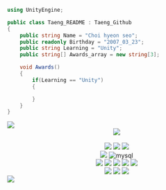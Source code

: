 ```cs
using UnityEngine;

public class Taeng_README : Taeng_Github
{
    public string Name = "Choi hyeon seo";
    public readonly Birthday = "2007_03_23";
    public string Learning = "Unity";
    public string[] Awards_array = new string[3];

    void Awards()
    {
        if(Learning == "Unity")
        {

        }
    }
}
```
<img src="https://capsule-render.vercel.app/api?type=waving&color=BDBDC8&height=150&section=header" />

<div align="center">
    <img src="https://img.shields.io/badge/Apple-MacBook_Air_M2-999999?style=for-the-badge&logo=apple&logoColor=white" />
    <br>
    <br>
    <img src="https://img.shields.io/badge/IntelliJ_IDEA-000000.svg?style=for-the-badge&logo=intellij-idea&logoColor=white" />
    <img src="https://img.shields.io/badge/Rider-000000?style=for-the-badge&logo=Rider&logoColor=white" />
    <img src="https://img.shields.io/badge/Visual_Studio_Code-0078D4?style=for-the-badge&logo=visual%20studio%20code&logoColor=white" />
    <br>
    <img src="https://img.shields.io/badge/MariaDB-003545?style=for-the-badge&logo=mariadb&logoColor=white" />
    <img alt="mysql" src="https://img.shields.io/badge/MySQL-005C84?style=for-the-badge&logo=mysql&logoColor=white">
    <br>
    <img src="https://img.shields.io/badge/C%23-239120?style=for-the-badge&logo=c-sharp&logoColor=white" />
    <img src="https://img.shields.io/badge/C-00599C?style=for-the-badge&logo=c&logoColor=white" />
<img src="https://img.shields.io/badge/Unity-100000?style=for-the-badge&logo=unity&logoColor=white" />
    <img src="https://img.shields.io/badge/JavaScript-F7DF1E?style=for-the-badge&logo=JavaScript&logoColor=white" />
    <img src="https://img.shields.io/badge/Java-ED8B00?style=for-the-badge&logo=openjdk&logoColor=white" />
    <br>
    <img src="https://img.shields.io/badge/HTML-239120?style=for-the-badge&logo=html5&logoColor=white" />
    <img src="https://img.shields.io/badge/CSS-239120?style=for-the-badge&logo=css3&logoColor=white" />
    <img src="https://img.shields.io/badge/Spring-6DB33F?style=for-the-badge&logo=spring&logoColor=white" />
</div>
<img src="https://capsule-render.vercel.app/api?type=waving&color=BDBDC8&height=150&section=footer" />
